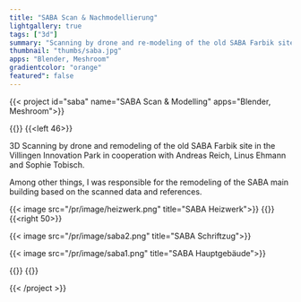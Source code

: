 ```yaml
---
title: "SABA Scan & Nachmodellierung"
lightgallery: true
tags: ["3d"]
summary: "Scanning by drone and re-modeling of the old SABA Farbik site"
thumbnail: "thumbs/saba.jpg"
apps: "Blender, Meshroom"
gradientcolor: "orange"
featured": false
---
```


{{< project id="saba" name="SABA Scan & Modelling" apps="Blender, Meshroom">}}

{{<twoculumn>}}
{{<left 46>}}

3D Scanning by drone and remodeling of the old SABA Farbik site in the Villingen Innovation Park in cooperation with Andreas Reich, Linus Ehmann and Sophie Tobisch. 

Among other things, I was responsible for the remodeling of the SABA main building based on the scanned data and references.

{{< image src="/pr/image/heizwerk.png" title="SABA Heizwerk">}}
{{</left>}}
{{<right 50>}}

{{< image src="/pr/image/saba2.png" title="SABA Schriftzug">}}

{{< image src="/pr/image/saba1.png" title="SABA Hauptgebäude">}}

{{</right>}}
{{</twoculumn>}}

{{< /project >}}